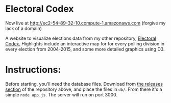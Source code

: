 # Electoral Codex

Now live at http://ec2-54-89-32-10.compute-1.amazonaws.com (forgive my lack of a domain)

A website to visualize elections data from my other repository, [Electoral Codex.](https://github.com/ktrieu/electoral-codex)
Highlights include an interactive map for for every polling division in every election from 2004-2015, and some more detailed graphics using D3.

# Instructions:
Before starting, you'll need the database files. Download from [the releases section](https://github.com/ktrieu/electoral-codex/releases) of the repository above, and place the files in `db/`.
From there it's a simple `node app.js`. The server will run on port 3000.

